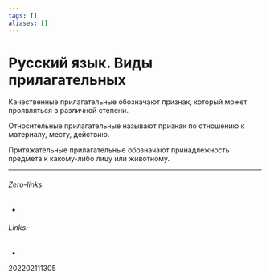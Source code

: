 ```yaml
---
tags: []
aliases: []
---
```

# Русский язык. Виды прилагательных
Качественные прилагательные обозначают признак, который может проявляться в различной степени.

Относительные прилагательные называют признак по отношению к материалу, месту, действию.

Притяжательные прилагательные обозначают принадлежность предмета к какому-либо лицу или животному.
___
###### Zero-links:
-
###### Links:
-

202202111305